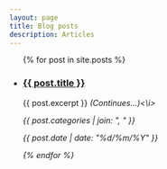 ```yaml
---
layout: page
title: Blog posts
description: Articles
---
```

<ul>
            {% for post in site.posts %}
            <li>
                        <h3><a href="{{ post.url }}">{{ post.title }}</a></h3>
              <p> {{ post.excerpt }} <i>(Continues...)<\i> </p>
              <p class="post-categories special-font">{{ post.categories | join: ", " }}</p>
              <p class="post-publishing-note">{{ post.date | date: "%d/%m/%Y" }}</p>
            </li>
            {% endfor %}
</ul>
